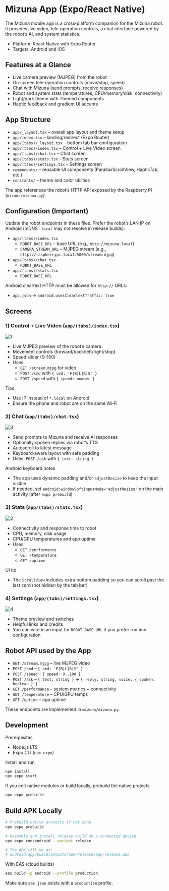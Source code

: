 # Mizuna App (Expo/React Native)

The Mizuna mobile app is a cross‑platform companion for the Mizuna robot. It provides live video, tele‑operation controls, a chat interface powered by the robot’s AI, and system statistics.

- Platform: React Native with Expo Router
- Targets: Android and iOS

## Features at a Glance

- Live camera preview (MJPEG) from the robot
- On‑screen tele‑operation controls (move/stop, speed)
- Chat with Mizuna (send prompts, receive responses)
- Robot and system stats (temperatures, CPU/memory/disk, connectivity)
- Light/dark theme with Themed components
- Haptic feedback and gradient UI accents


## App Structure

- `app/_layout.tsx` – overall app layout and theme setup
- `app/index.tsx` – landing/redirect (Expo Router)
- `app/(tabs)/_layout.tsx` – bottom tab bar configuration
- `app/(tabs)/index.tsx` – Control + Live Video screen
- `app/(tabs)/chat.tsx` – Chat screen
- `app/(tabs)/stats.tsx` – Stats screen
- `app/(tabs)/settings.tsx` – Settings screen
- `components/` – reusable UI components (ParallaxScrollView, HapticTab, etc.)
- `constants/` – theme and color utilities

The app references the robot’s HTTP API exposed by the Raspberry Pi (`mizuna/mizuna.py`).


## Configuration (Important)

Update the robot endpoints in these files. Prefer the robot’s LAN IP on Android (mDNS `.local` may not resolve in release builds):

- `app/(tabs)/index.tsx`
	- `ROBOT_BASE_URL` – base URL (e.g., `http://mizuna.local`)
	- `CAMERA_STREAM_URL` – MJPEG stream (e.g., `http://raspberrypi.local:5000/stream.mjpg`)
- `app/(tabs)/chat.tsx`
	- `ROBOT_BASE_URL`
- `app/(tabs)/stats.tsx`
	- `ROBOT_BASE_URL`

Android cleartext HTTP must be allowed for `http://` URLs:
- `app.json` → `android.usesCleartextTraffic: true`


## Screens

### 1) Control + Live Video (`app/(tabs)/index.tsx`)
![1](/mizuna-app/screenshots/1.png)
- Live MJPEG preview of the robot’s camera
- Movement controls (forward/back/left/right/stop)
- Speed slider (0–100)
- Uses:
	- `GET /stream.mjpg` for video
	- `POST /cmd` with `{ cmd: 'F|B|L|R|S' }`
	- `POST /speed` with `{ speed: number }`

Tips
- Use IP instead of `*.local` on Android
- Ensure the phone and robot are on the same Wi‑Fi


### 2) Chat (`app/(tabs)/chat.tsx`)
![3](/mizuna-app/screenshots/3.png)
- Send prompts to Mizuna and receive AI responses
- Optionally spoken replies via robot’s TTS
- Autoscroll to latest message
- Keyboard‑aware layout with safe padding
- Uses: `POST /ask` with `{ text: string }`

Android keyboard notes
- The app uses dynamic padding and/or `adjustResize` to keep the input visible
- If needed, set `android:windowSoftInputMode="adjustResize"` on the main activity (after `expo prebuild`)


### 3) Stats (`app/(tabs)/stats.tsx`)
![2](/mizuna-app/screenshots/2.png)
- Connectivity and response time to robot
- CPU, memory, disk usage
- CPU/GPU temperatures and app uptime
- Uses:
	- `GET /performance`
	- `GET /temperature`
	- `GET /uptime`

UI tip
- The `ScrollView` includes extra bottom padding so you can scroll past the last card (not hidden by the tab bar)


### 4) Settings (`app/(tabs)/settings.tsx`)
![4](/mizuna-app/screenshots/4.png)
- Theme preview and switches
- Helpful links and credits
- You can wire in an input for `ROBOT_BASE_URL` if you prefer runtime configuration


## Robot API used by the App

- `GET /stream.mjpg` – live MJPEG video
- `POST /cmd` – `{ cmd: 'F|B|L|R|S' }`
- `POST /speed` – `{ speed: 0..100 }`
- `POST /ask` – `{ text: string }` → `{ reply: string, voice: { spoken: boolean } }`
- `GET /performance` – system metrics + connectivity
- `GET /temperature` – CPU/GPU temps
- `GET /uptime` – app uptime

These endpoints are implemented in `mizuna/mizuna.py`.


## Development

Prerequisites
- Node.js LTS
- Expo CLI (`npx expo`)

Install and run
```bash
npm install
npx expo start
```

If you edit native modules or build locally, prebuild the native projects
```bash
npx expo prebuild
```


## Build APK Locally

```bash
# Prebuild native projects if not done
npx expo prebuild

# Assemble and install release build on a connected device
npx expo run:android --variant release

# The APK will be at:
# android/app/build/outputs/apk/release/app-release.apk
```

With EAS (cloud builds)
```bash
eas build -p android --profile production
```
Make sure `eas.json` exists with a `production` profile.

